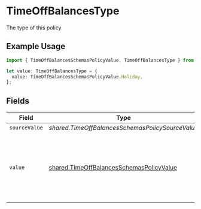 # TimeOffBalancesType

The type of this policy

## Example Usage

```typescript
import { TimeOffBalancesSchemasPolicyValue, TimeOffBalancesType } from "@stackone/stackone-client-ts/sdk/models/shared";

let value: TimeOffBalancesType = {
  value: TimeOffBalancesSchemasPolicyValue.Holiday,
};
```

## Fields

| Field                                                                                                                                      | Type                                                                                                                                       | Required                                                                                                                                   | Description                                                                                                                                | Example                                                                                                                                    |
| ------------------------------------------------------------------------------------------------------------------------------------------ | ------------------------------------------------------------------------------------------------------------------------------------------ | ------------------------------------------------------------------------------------------------------------------------------------------ | ------------------------------------------------------------------------------------------------------------------------------------------ | ------------------------------------------------------------------------------------------------------------------------------------------ |
| `sourceValue`                                                                                                                              | *shared.TimeOffBalancesSchemasPolicySourceValue*                                                                                           | :heavy_minus_sign:                                                                                                                         | N/A                                                                                                                                        |                                                                                                                                            |
| `value`                                                                                                                                    | [shared.TimeOffBalancesSchemasPolicyValue](../../../sdk/models/shared/timeoffbalancesschemaspolicyvalue.md)                                | :heavy_minus_sign:                                                                                                                         | The unified value for the type of the time off policy. If the provider does not specify this unit, the value will be set to unmapped_value | holiday                                                                                                                                    |